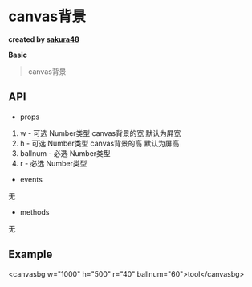 # canvas背景

**created by [sakura48](https://github.com/sakura48)**

**Basic**

> canvas背景

## API

* props

1. w - 可选 Number类型 canvas背景的宽 默认为屏宽
2. h - 可选 Number类型 canvas背景的高 默认为屏高
3. ballnum - 必选 Number类型
4. r - 必选 Number类型

* events

无

* methods

无

## Example

\<canvasbg w="1000" h="500" r="40" ballnum="60"\>tool\</canvasbg\>
